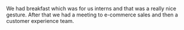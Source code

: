 We had breakfast which was for us interns and that was a really nice gesture. After that we had a meeting to e-commerce sales and then a customer experience team.
